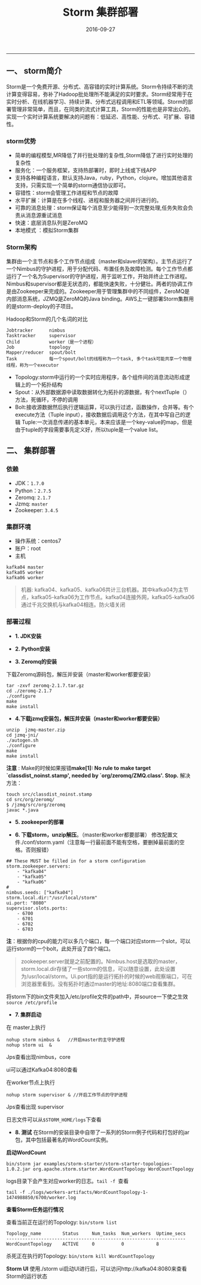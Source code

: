 ﻿---
layout: post
title: Storm 集群部署
date: 2016-09-27
categories: [大数据技术,storm]
tags: [部署,storm]
description: 

---

---------

## 一、 storm简介

Storm是一个免费开源、分布式、高容错的实时计算系统。Storm令持续不断的流计算变得容易，弥补了Hadoop批处理所不能满足的实时要求。Storm经常用于在实时分析、在线机器学习、持续计算、分布式远程调用和ETL等领域。Storm的部署管理非常简单，而且，在同类的流式计算工具，Storm的性能也是非常出众的。实现一个实时计算系统要解决的问题有：低延迟、高性能、分布式、可扩展、容错性。

### storm优势

 - 简单的编程模型,MR降低了并行批处理的复杂性,Storm降低了进行实时处理的复杂性
 - 服务化：一个服务框架，支持热部署时，即时上线或下线APP
 - 支持各种编程语言，默认支持Java，ruby，Python，clojure。增加其他语言支持，只需实现一个简单的storm通信协议即可。
 - 容错性：storm会管理工作进程和节点的故障
 - 水平扩展：计算是在多个线程、进程和服务器之间并行进行的。
 - 可靠的消息处理：storm保证每个消息至少能得到一次完整处理,任务失败会负责从消息源重试消息
 - 快速：底层消息队列是ZeroMQ
 - 本地模式 ：模拟Storm集群

### Storm架构

集群由一个主节点和多个工作节点组成（master和slaver的架构）。主节点运行了一个Nimbus的守护进程，用于分配代码、布置任务及故障检测。每个工作节点都运行了一个名为Supervisor的守护进程，用于监听工作，开始并终止工作进程。Nimbus和supervisor都是无状态的，都能快速失败，十分健壮。两者的协调工作是由Zookeeper来完成的。Zookeeper用于管理集群中的不同组件，ZeroMQ是内部消息系统，JZMQ是ZeroMQ的Java binding。AWS上一键部署Storm集群用的是storm-deploy的子项目。

Hadoop和Storm的几个名词的对比
```
Jobtracker		nimbus
Tasktracker		supervisor
Child			worker（是一个进程）
Job				topology
Mapper/reducer	spout/bolt
Task            每一个spout/bolt的线程称为一个task, 多个task可能共享一个物理线程，称为一个executor
```

- Topology:storm中运行的一个实时应用程序，各个组件间的消息流动形成逻辑上的一个拓扑结构
- Spout：从外部数据源中读取数据转化为拓扑的源数据，有个nextTuple（）方法，死循环，不停的调用
- Bolt:接收源数据然后执行逻辑运算，可以执行过滤，函数操作，合并等。有个execute方法（Tuple input），接收数据后调用这个方法，在其中写自己的逻辑
Tuple:一次消息传递的基本单元，本来应该是一个key-value的map，但是由于tuple的字段需要事先定义好，所以tuple是一个value list。

## 二、 集群部署

### 依赖
- JDK：`1.7.0`
- Python：`2.7.5`
- Zeromq: `2.1.7`
- Jzmq: `master`
- Zookeeper: `3.4.5`

### 集群环境

* 操作系统：centos7
* 账户：root
* 主机
```
kafka04 master
kafka05 worker
kafka06 worker
```
> 机器: kafka04、kafka05、kafka06共计三台机器。其中kafka04为主节点，kafka05-kafka06为工作节点。kafka04连接外网，kafka05-kafka06通过千兆交换机与kafka04相连。防火墙关闭


### 部署过程

- **1. JDK安装**

- **2. Python安装**
 
- **3. Zeromq的安装**

下载Zeromq源码包，解压并安装（master和worker都要安装）
```
tar -zxvf zeromq-2.1.7.tar.gz
cd ./zeromq-2.1.7
./configure
make
make install
```

- **4.下载jzmq安装包，解压并安装（master和worker都要安装）**
```
unzip  jzmq-master.zip
cd jzmq-jni/
./autogen.sh
./configure
make
make install
```

 **注意** : Make的时候如果报错**make[1]: No rule to make target \`classdist_noinst.stamp', needed by \`org/zeromq/ZMQ.class'. Stop.**  解决方法：
```
touch src/classdist_noinst.stamp 
cd src/org/zeromq/ 
$ /jzmq/src/org/zeromq
javac *.java
```

- **5. zookeeper的部署**

- **6. 下载storm，unzip解压**。（master和worker都要部署）
修改配置文件./conf/storm.yaml（注意每一行最前面不能有空格，要删掉最前面的空格。否则报错）
```
## These MUST be filled in for a storm configuration
storm.zookeeper.servers:
    - "kafka04"
    - "kafka05"
    - "kafka06"
# 
nimbus.seeds: ["kafka04"]
storm.local.dir:"/usr/local/storm" 
ui.port: "8080"
supervisor.slots.ports: 
    - 6700
    - 6701
    - 6702
    - 6703
```

**注**：根据你的cpu的能力可以多几个端口，每一个端口对应storm一个slot，可以运行storm的一个bolt，此处开设了四个端口。

> zookeeper.server就是之前配置的。Nimbus.host是选取的master，storm.local.dir存储了一些storm的信息，可以随意设置，此处设置为/usr/local/storm。Ui.port指的是运行拓扑的时候的web观察端口，可在浏览器里看到。没有拓扑时通过master的地址:8080端口查看集群。

将storm下的bin文件夹加入/etc/profile文件的path中，并source一下使之生效
`source /etc/profile`

- **7. 集群启动**

在 master上执行
```
nohup storm nimbus &   //开启master的主守护进程
nohup storm ui  &
```
Jps查看出现nimbus，core

ui可以通过Kafka04:8080查看

在worker节点上执行
```
nohup storm supervisor & //开启工作节点的守护进程
```
Jps查看出现 supervisor

日志文件可以从`$STORM_HOME/logs`下查看

- **8. 测试**
在Storm的安装目录中自带了一系列的Storm例子代码和打包好的jar包，其中包括最著名的WordCount实例。

**启动WordCount**

```
bin/storm jar examples/storm-starter/storm-starter-topologies-1.0.2.jar org.apache.storm.starter.WordCountTopology WordCountTopology
```
logs目录下会产生对应worker的日志。`tail -f `查看
```
tail -f ./logs/workers-artifacts/WordCountTopology-1-1474988850/6700/worker.log
```

**查看Storm任务运行情况**

查看当前正在运行的Topology: `bin/storm list`
```
Topology_name        Status     Num_tasks  Num_workers  Uptime_secs
-------------------------------------------------------------------
WordCountTopology    ACTIVE     0          0            8
```
杀死正在执行的Topology: `bin/storm kill WordCountTopology`

**Storm UI**
使用./storm ui启动UI进行后，可以访问http://kafka04:8080来查看Storm的运行状态





